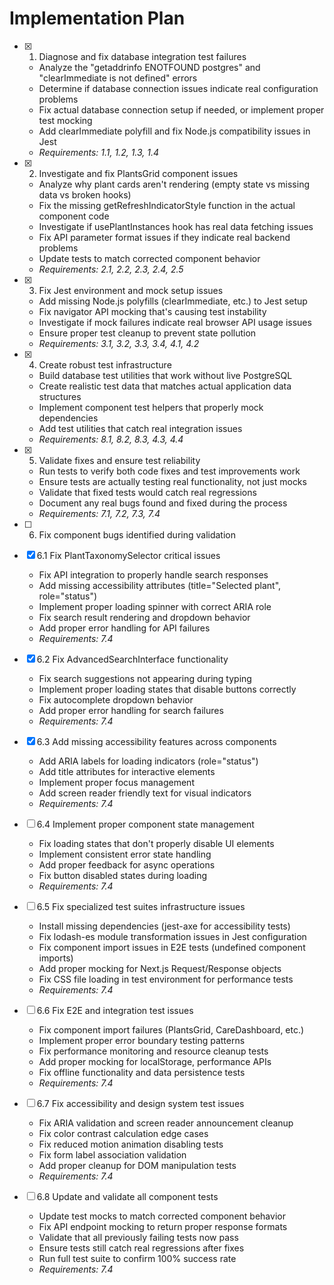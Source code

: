 # Implementation Plan

- [x] 1. Diagnose and fix database integration test failures
  - Analyze the "getaddrinfo ENOTFOUND postgres" and "clearImmediate is not defined" errors
  - Determine if database connection issues indicate real configuration problems
  - Fix actual database connection setup if needed, or implement proper test mocking
  - Add clearImmediate polyfill and fix Node.js compatibility issues in Jest
  - _Requirements: 1.1, 1.2, 1.3, 1.4_

- [x] 2. Investigate and fix PlantsGrid component issues
  - Analyze why plant cards aren't rendering (empty state vs missing data vs broken hooks)
  - Fix the missing getRefreshIndicatorStyle function in the actual component code
  - Investigate if usePlantInstances hook has real data fetching issues
  - Fix API parameter format issues if they indicate real backend problems
  - Update tests to match corrected component behavior
  - _Requirements: 2.1, 2.2, 2.3, 2.4, 2.5_

- [x] 3. Fix Jest environment and mock setup issues
  - Add missing Node.js polyfills (clearImmediate, etc.) to Jest setup
  - Fix navigator API mocking that's causing test instability
  - Investigate if mock failures indicate real browser API usage issues
  - Ensure proper test cleanup to prevent state pollution
  - _Requirements: 3.1, 3.2, 3.3, 3.4, 4.1, 4.2_

- [x] 4. Create robust test infrastructure
  - Build database test utilities that work without live PostgreSQL
  - Create realistic test data that matches actual application data structures
  - Implement component test helpers that properly mock dependencies
  - Add test utilities that catch real integration issues
  - _Requirements: 8.1, 8.2, 8.3, 4.3, 4.4_

- [x] 5. Validate fixes and ensure test reliability
  - Run tests to verify both code fixes and test improvements work
  - Ensure tests are actually testing real functionality, not just mocks
  - Validate that fixed tests would catch real regressions
  - Document any real bugs found and fixed during the process
  - _Requirements: 7.1, 7.2, 7.3, 7.4_

- [ ] 6. Fix component bugs identified during validation
- [x] 6.1 Fix PlantTaxonomySelector critical issues
  - Fix API integration to properly handle search responses
  - Add missing accessibility attributes (title="Selected plant", role="status")
  - Implement proper loading spinner with correct ARIA role
  - Fix search result rendering and dropdown behavior
  - Add proper error handling for API failures
  - _Requirements: 7.4_

- [x] 6.2 Fix AdvancedSearchInterface functionality
  - Fix search suggestions not appearing during typing
  - Implement proper loading states that disable buttons correctly
  - Fix autocomplete dropdown behavior
  - Add proper error handling for search failures
  - _Requirements: 7.4_

- [x] 6.3 Add missing accessibility features across components
  - Add ARIA labels for loading indicators (role="status")
  - Add title attributes for interactive elements
  - Implement proper focus management
  - Add screen reader friendly text for visual indicators
  - _Requirements: 7.4_

- [ ] 6.4 Implement proper component state management
  - Fix loading states that don't properly disable UI elements
  - Implement consistent error state handling
  - Add proper feedback for async operations
  - Fix button disabled states during loading
  - _Requirements: 7.4_

- [ ] 6.5 Fix specialized test suites infrastructure issues
  - Install missing dependencies (jest-axe for accessibility tests)
  - Fix lodash-es module transformation issues in Jest configuration
  - Fix component import issues in E2E tests (undefined component imports)
  - Add proper mocking for Next.js Request/Response objects
  - Fix CSS file loading in test environment for performance tests
  - _Requirements: 7.4_

- [ ] 6.6 Fix E2E and integration test issues
  - Fix component import failures (PlantsGrid, CareDashboard, etc.)
  - Implement proper error boundary testing patterns
  - Fix performance monitoring and resource cleanup tests
  - Add proper mocking for localStorage, performance APIs
  - Fix offline functionality and data persistence tests
  - _Requirements: 7.4_

- [ ] 6.7 Fix accessibility and design system test issues
  - Fix ARIA validation and screen reader announcement cleanup
  - Fix color contrast calculation edge cases
  - Fix reduced motion animation disabling tests
  - Fix form label association validation
  - Add proper cleanup for DOM manipulation tests
  - _Requirements: 7.4_

- [ ] 6.8 Update and validate all component tests
  - Update test mocks to match corrected component behavior
  - Fix API endpoint mocking to return proper response formats
  - Validate that all previously failing tests now pass
  - Ensure tests still catch real regressions after fixes
  - Run full test suite to confirm 100% success rate
  - _Requirements: 7.4_
